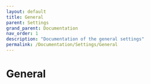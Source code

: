 ```yaml
---
layout: default
title: General
parent: Settings
grand_parent: Documentation
nav_order: 1
description: "Documentation of the general settings"
permalink: /Documentation/Settings/General
---
```


# General
